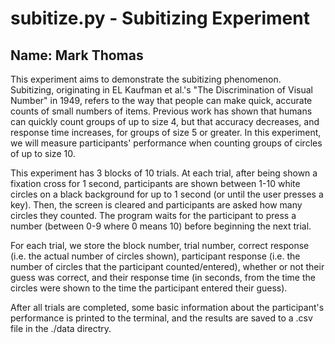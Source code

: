 # subitize.py - Subitizing Experiment
## Name: Mark Thomas

This experiment aims to demonstrate the subitizing phenomenon. Subitizing, originating in EL Kaufman et al.'s "The Discrimination of Visual Number" in 1949, refers to the way that people can make quick, accurate counts of small numbers of items. Previous work has shown that humans can quickly count groups of up to size 4, but that accuracy decreases, and response time increases, for groups of size 5 or greater. In this experiment, we will measure participants' performance when counting groups of circles of up to size 10.

This experiment has 3 blocks of 10 trials. At each trial, after being shown a fixation cross for 1 second, participants are shown between 1-10 white circles on a black background for up to 1 second (or until the user presses a key). Then, the screen is cleared and participants are asked how many circles they counted. The program waits for the participant to press a number (between 0-9 where 0 means 10) before beginning the next trial.

For each trial, we store the block number, trial number, correct response (i.e. the actual number of circles shown), participant response (i.e. the number of circles that the participant counted/entered), whether or not their guess was correct, and their response time (in seconds, from the time the circles were shown to the time the participant entered their guess).

After all trials are completed, some basic information about the participant's performance is printed to the terminal, and the results are saved to a .csv file in the ./data directry.
